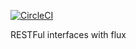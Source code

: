 [![CircleCI](https://circleci.com/gh/neyas/spring5-webflux-rest.svg?style=svg)](https://circleci.com/gh/neyas/spring5-webflux-rest)

RESTFul interfaces with flux
